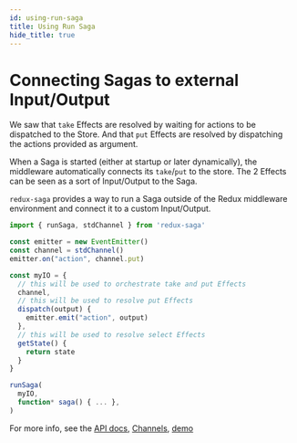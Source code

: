 ```yaml
---
id: using-run-saga
title: Using Run Saga
hide_title: true
---
```


# Connecting Sagas to external Input/Output

We saw that `take` Effects are resolved by waiting for actions to be dispatched to the Store. And that `put` Effects are resolved by dispatching the actions provided as argument.

When a Saga is started (either at startup or later dynamically), the middleware automatically connects its `take`/`put` to the store. The 2 Effects can be seen as a sort of Input/Output to the Saga.

`redux-saga` provides a way to run a Saga outside of the Redux middleware environment and connect it to a custom Input/Output.

```js
import { runSaga, stdChannel } from 'redux-saga'

const emitter = new EventEmitter()
const channel = stdChannel()
emitter.on("action", channel.put)

const myIO = {
  // this will be used to orchestrate take and put Effects
  channel,
  // this will be used to resolve put Effects
  dispatch(output) {
    emitter.emit("action", output)
  },
  // this will be used to resolve select Effects
  getState() {
    return state
  }
}

runSaga(
  myIO,
  function* saga() { ... },
)
```

For more info, see the [API docs](https://redux-saga.js.org/docs/api/index.html##runsagaoptions-saga-args), [Channels](./Channels.md), [demo](https://codesandbox.io/s/1yq1lx77jq)
